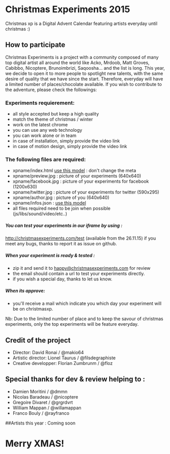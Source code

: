 # Christmas Experiments 2015

Christmas xp is a Digital Advent Calendar featuring artists everyday until christmas :)

## How to participate
Christmas Experiments is a project with a community composed of many top digital artist all around the world like Acko, Mrdoob, Matt Groves, Cabibbo, Nicoptere, Brunoimbrizi, Saqoosha... and the list is long.
This year, we decide to open it to more people to spotlight new talents, with the same desire of quality that we have since the start.
Therefore, everyday will have a limited number of places/chocolate available. If you wish to contribute to the adventure, please check the followings:

### Experiments requierement:
- all style accepted but keep a high quality
- match the theme of christmas / winter
- work on the latest chrome
- you can use any web technology
- you can work alone or in team
- in case of installation, simply provide the video link
- in case of motion design, simply provide the video link

### The following files are required:
- xpname/index.html [use this model](https://github.com/Makio64/christmasxp2015/xptemplate/index.html) : don't change the meta
- xpname/preview.jpg : picture of your experiments (640x640)
- xpname/facebook.jpg : picture of your experiments for facebook (1200x630)
- xpname/twitter.jpg : picture of your experiments for twitter (590x295)
- xpname/author.jpg : picture of you (640x640)
- xpname/infos.json : [use this model](https://github.com/Makio64/christmasxp2015/xptemplate/info.json)
- all files required need to be join when possible (js/libs/sound/video/etc..)

##### You can test your experiments in our iframe by using :
http://christmasexperiments.com/test (available from the 26.11.15)
if you meet any bugs, thanks to report it as issue on github.

##### When your experiment is ready & tested :
- zip it and send it to happy@christmasexperiments.com for review
- the email should contain a url to test your experiments directly.
- if you wish a special day, thanks to let us know.

##### When its approve:
- you'll receive a mail which indicate you which day your experiment will be on christmasxp.

Nb: Due to the limited number of place and to keep the savour of christmas experiments, only the top experiments will be feature everyday.

## Credit of the project
- Director: David Ronai / @makio64
- Artistic director: Lionel Taurus / @filsdegraphiste
- Creative developper: Florian Zumbrunm / @floz

## Special thanks for dev & review helping to :
- Damien Moritini / @dmmn
- Nicolas Baradeau / @nicoptere
- Gregoire Divaret / @grgrdvrt
- William Mappan / @willamappan
- Franco Bouly / @rayfranco

##Artists this year :
Coming soon

# Merry XMAS!
